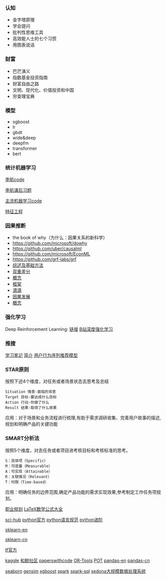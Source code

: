 ### 认知
- 金字塔原理
- 学会提问
- 批判性思维工具
- 高效能人士的七个习惯
- 用图表说话

### 财富
- 巴芒演义
- 指数基金投资指南
- 财富自由之路
- 文明、现代化、价值投资和中国
- 穷查理宝典

### 模型
- xgboost
- lr
- gbdt
- wide&deep
- deepfm
- transformer
- bert

### 统计机器学习

[李航code](https://github.com/fengdu78/lihang-code)

[李航课后习题](https://datawhalechina.github.io/statistical-learning-method-solutions-manual/#/part01/chapter04/ch04)

[主流机器学习code](https://github.com/zhulei227/ML_Notes)

[特征工程](https://www.zhihu.com/question/29316149)

### 因果推断
- the book of why（为什么：因果关系的新科学）
- https://github.com/microsoft/dowhy
- https://github.com/uber/causalml
- https://github.com/microsoft/EconML
- https://github.com/grf-labs/grf
- [综述及基础方法](https://zhuanlan.zhihu.com/p/258562953)
- [双重差分](https://zhuanlan.zhihu.com/p/400085535)
- [概念](https://zhuanlan.zhihu.com/p/449976773)
- [框架](https://zhuanlan.zhihu.com/p/410053669)
- [滴滴](https://blog.csdn.net/DiDi_Tech/article/details/117137317?spm=1001.2014.3001.5501)
- [因果发展](http://www.360doc.com/content/21/0831/23/60669552_993570605.shtml)
- [概念](https://www.cnblogs.com/caoyusang/p/13518354.html)

### 强化学习
Deep Reinforcement Learning: [链接](https://deepreinforcementlearningbook.org/)
[B站深度强化学习](https://www.bilibili.com/video/BV1rv41167yx/?spm_id_from=333.337.search-card.all.click&vd_source=7e4343821f4cd66f09eabd1a98a4bfa0)

### 推搜
[学习笔记](https://zhuanlan.zhihu.com/wangzhenotes)
[简介](https://zhuanlan.zhihu.com/p/336643635)
[用户行为序列推荐模型](https://www.infoq.cn/article/u5NIq42APeLbusplXOSF?utm_source=related_read_bottom&utm_medium=article)
### STAR原则 
按照下述4个维度，对任务或者场景状态去思考及总结

    Situation 情景-面临的背景
    Target 目标-要达成什么目标
    Action 行动-你做了什么
    Result 结果-取得了什么效果

应用：对于场景和业务流程进行梳理,有助于需求调研收集、完善用户故事的描述,规划和明确产品的关键功能
### SMART分析法
按照5个维度，对去任务或者项目进考核目标和考核标准的思考。

    S：具体项（Specific）
    M：可度量（Measurable）
    A：可实现（Attainable）
    R：关联情况（Relevant）
    T：时限（Time-based）

应用：明确任务的边界范围,确定产品功能的需求实现效果,参考制定工作任务项规划。

[职业规划](https://zhuanlan.zhihu.com/p/192361020)
[LaTeX数学公式大全](https://zhuanlan.zhihu.com/p/510451940)

[sci-hub](https://www.scihub.net.cn/)
[python官方](https://docs.python.org/zh-cn/3/index.html)
[python语言规范](https://zh-google-styleguide.readthedocs.io/en/latest/google-python-styleguide/python_language_rules/)
[python进阶](https://eastlakeside.gitbook.io/interpy-zh/)

[sklearn-en](https://scikit-learn.org/stable/user_guide.html)

[sklearn-cn](https://scikitlearn.com.cn/)

[tf官方](https://tensorflow.google.cn/versions)

[kaggle](https://www.kaggle.com/code/muratmert/bank-marketing-analysis-with-algorithms/notebook)
[和鲸社区](https://www.heywhale.com/home/project)
[paperswithcode](https://paperswithcode.com/methods)
[OR-Tools](https://developers.google.cn/optimization/introduction/overview)
[POT](https://pythonot.github.io/)
[pandas-en](https://pandas.pydata.org/pandas-docs/stable/user_guide/index.html)
[pandas-cn](https://www.gairuo.com/p/pandas-tutorial)

[seaborn](https://seaborn.pydata.org/tutorial.html)
[gensim](https://radimrehurek.com/gensim/apiref.html#api-reference)
[xgboost](https://xgboost.readthedocs.io/en/latest/tutorials/input_format.html)
[spark](https://spark.apache.org/docs/latest/sql-getting-started.html)
[spark-sql](https://spark.apache.org/docs/latest/api/sql/)
[sedona大规模数据处理系统](https://sedona.apache.org/)